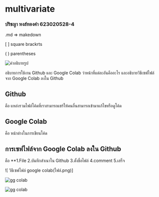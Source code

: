 # multivariate

### ปริชญา หงส์ทองคำ 623020528-4

.md => makedown

[ ]  square brackrts

( ) parentheses

![คำอธิบายรูป](ไฟล์.png)

อธิบายการใช้งาน Github และ Google Colab ว่าหน้าที่แต่ละอันคืออะไร และอธิบายวิธีเซฟไฟล์จาก Google Colab ลงใน Github

## Github
คือ แหล่งรวมไฟล์โค้ดที่เราสามารถแชร์ให้คนอื่นสามารถเข้ามาแก้ไขหรือดูโค้ด

## Google Colab
คือ หน้าต่างในการเขียนโค้ด

## การเซฟไฟล์จาก Google Colab ลงใน Github
คือ **1.File 2.บันทึกสำเนาใน Github 3.ตั้งชื่อไฟล์ 4.comment 5.เสร็จ

![ วิธีเซฟไฟล์ google colab(ไฟล์.png)]


![gg colab](gg_colab.png)

![gg colab](gg_colab1.png)

